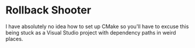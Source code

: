 # Rollback Shooter

I have absolutely no idea how to set up CMake so you'll have to excuse this being stuck as a Visual Studio project with dependency paths in weird places.